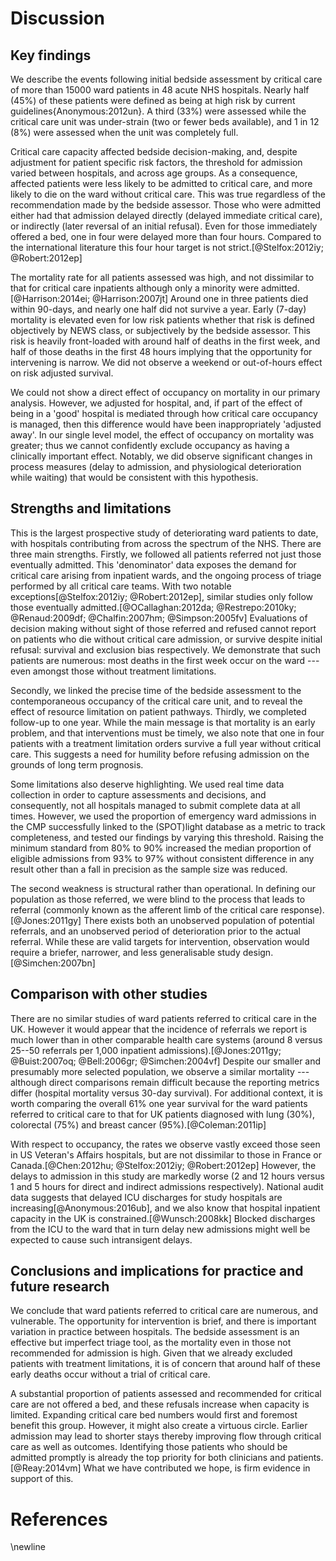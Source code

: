 # Discussion

<!-- > Statement of principal findings -->
## Key findings

We describe the events following initial bedside assessment by critical care of more than 15000 ward patients in 48 acute NHS hospitals. Nearly half (45%) of these patients were defined as being at high risk by current guidelines{Anonymous:2012un}. A third (33%) were assessed while the critical care unit was under-strain (two or fewer beds available), and 1 in 12 (8%) were assessed when the unit was completely full.

Critical care capacity affected bedside decision-making, and, despite adjustment for patient specific risk factors, the threshold for admission varied between hospitals, and across age groups. As a consequence, affected patients were less likely to be admitted to critical care, and more likely to die on the ward without critical care. This was true regardless of the recommendation made by the bedside assessor. Those who were admitted either had that admission delayed directly (delayed immediate critical care), or indirectly (later reversal of an initial refusal). Even for those immediately offered a bed, one in four were delayed more than four hours. Compared to the international literature this four hour target is not strict.[@Stelfox:2012iy; @Robert:2012ep] 

The mortality rate for all patients assessed was high, and not dissimilar to that for critical care inpatients although only a minority were admitted.[@Harrison:2014ei; @Harrison:2007jt] Around one in three patients died within 90-days, and nearly one half did not survive a year. Early (7-day) mortality is elevated even for low risk patients whether that risk is defined objectively by NEWS class, or subjectively by the bedside assessor. This risk is heavily front-loaded with around half of deaths in the first week, and half of those deaths in the first 48 hours implying that the opportunity for intervening is narrow. We did not observe a weekend or out-of-hours effect on risk adjusted survival.

We could not show a direct effect of occupancy on mortality in our primary analysis. However, we adjusted for hospital, and, if part of the effect of being in a 'good' hospital is mediated through how critical care occupancy is managed, then this difference would have been inappropriately 'adjusted away'. In our single level model, the effect of occupancy on mortality was greater; thus we cannot confidently exclude occupancy as having a clinically important effect. Notably, we did observe significant changes in process measures (delay to admission, and physiological deterioration while waiting) that would be consistent with this hypothesis. 

<!-- > Strengths and weaknesses of the study -->
## Strengths and limitations

This is the largest prospective study of deteriorating ward patients to date, with hospitals contributing from across the spectrum of the NHS. There are three main strengths. Firstly, we followed all patients referred not just those eventually admitted. This 'denominator' data exposes the demand for critical care arising from inpatient wards, and the ongoing process of triage performed by all critical care teams. With two notable exceptions[@Stelfox:2012iy; @Robert:2012ep], similar studies only follow those eventually admitted.[@OCallaghan:2012da; @Restrepo:2010ky; @Renaud:2009df; @Chalfin:2007hm; @Simpson:2005fv] Evaluations of decision making without sight of those referred and refused cannot report on patients who die without critical care admission, or survive despite initial refusal: survival and exclusion bias respectively.
We demonstrate that such patients are numerous: most deaths in the first week occur on the ward --- even amongst those without treatment limitations.

Secondly, we linked the precise time of the bedside assessment to the contemporaneous occupancy of the critical care unit, and to reveal the effect of resource limitation on patient pathways. Thirdly, we completed follow-up to one year. While the main message is that mortality is an early problem, and that interventions must be timely, we also note that one in four patients with a treatment limitation orders survive a full year without critical care. This suggests a need for humility before refusing admission on the grounds of long term prognosis.

Some limitations also deserve highlighting. We used real time data collection in order to capture assessments and decisions, and consequently, not all hospitals managed to submit complete data at all times. However, we used the proportion of emergency ward admissions in the CMP successfully linked to the (SPOT)light database as a metric to track completeness, and tested our findings by varying this threshold. Raising the minimum standard from 80% to 90% increased the median proportion of eligible admissions from 93% to 97% without consistent difference in any result other than a fall in precision as the sample size was reduced.

The second weakness is structural rather than operational. In defining our population as those referred, we were blind to the process that leads to referral (commonly known as the afferent limb of the critical care response).[@Jones:2011gy] There exists both an unobserved population of potential referrals, and an unobserved period of deterioration prior to the actual referral. While these are valid targets for intervention, observation would require a briefer, narrower, and less generalisable study design.[@Simchen:2007bn]

<!-- > Strengths and weaknesses in relation to other studies, discussing important differences in results -->
## Comparison with other studies

There are no similar studies of ward patients referred to critical care in the UK. However it would appear that the incidence of referrals we report is much lower than in other comparable health care systems (around 8 versus 25--50 referrals per 1,000 inpatient admissions).[@Jones:2011gy; @Buist:2007oq; @Bell:2006gr; @Simchen:2004vf] Despite our smaller and presumably more selected population, we observe a similar  mortality --- although direct comparisons remain difficult because the reporting metrics differ (hospital mortality versus 30-day survival). For additional context, it is worth comparing the overall 61% one year survival for the ward patients referred to critical care to that for UK patients diagnosed with lung (30%), colorectal (75%) and breast cancer (95%).[@Coleman:2011ip]

With respect to occupancy, the rates we observe vastly exceed those seen in US Veteran's Affairs hospitals, but are not dissimilar to those in France or Canada.[@Chen:2012hu; @Stelfox:2012iy; @Robert:2012ep] However, the delays to admission in this study are markedly worse (2 and 12 hours versus 1 and 5 hours for direct and indirect admissions respectively). National audit data suggests that delayed ICU discharges for study hospitals are increasing[@Anonymous:2016ub], and we also know that hospital inpatient capacity in the UK is constrained.[@Wunsch:2008kk] Blocked discharges from the ICU to the ward that in turn delay new admissions might well be expected to cause such intransigent delays.

<!-- > Meaning of the study: possible explanations and implications for clinicians and policymakers -->
<!-- > Unanswered questions and future research -->
## Conclusions and implications for practice and future research

We conclude that ward patients referred to critical care are numerous, and vulnerable. The opportunity for intervention is brief, and there is important variation in practice between hospitals. The bedside assessment is an effective but imperfect triage tool, as the mortality even in those not recommended for admission is high. Given that we already excluded patients with treatment limitations, it is of concern that around half of these early deaths occur without a trial of critical care.

A substantial proportion of patients assessed and recommended for critical care are not offered a bed, and these refusals increase when capacity is limited. Expanding critical care bed numbers would first and foremost benefit this group. However, it might also create a virtuous circle. Earlier admission may lead to shorter stays thereby improving flow through critical care as well as outcomes. Identifying those patients who should be admitted promptly is already the top priority for both clinicians and patients.[@Reay:2014vm] What we have contributed we hope, is firm evidence in support of this.

# References

\newline

